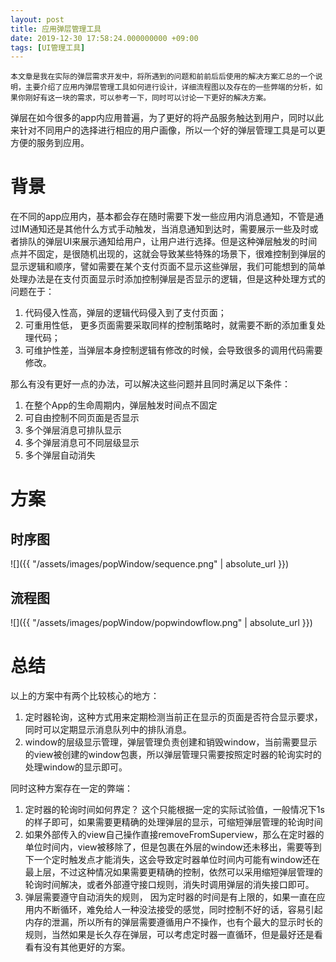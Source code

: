 ```yaml
---
layout: post
title: 应用弹层管理工具
date: 2019-12-30 17:58:24.000000000 +09:00
tags: [UI管理工具]
---
```


	本文章是我在实际的弹层需求开发中，将所遇到的问题和前前后后使用的解决方案汇总的一个说明，主要介绍了应用内弹层管理工具如何进行设计，详细流程图以及存在的一些弊端的分析，如果你刚好有这一块的需求，可以参考一下，同时可以讨论一下更好的解决方案。

弹层在如今很多的app内应用普遍，为了更好的将产品服务触达到用户，同时以此来针对不同用户的选择进行相应的用户画像，所以一个好的弹层管理工具是可以更方便的服务到应用。

# 背景
在不同的app应用内，基本都会存在随时需要下发一些应用内消息通知，不管是通过IM通知还是其他什么方式手动触发，当消息通知到达时，需要展示一些及时或者排队的弹层UI来展示通知给用户，让用户进行选择。但是这种弹层触发的时间点并不固定，是很随机出现的，这就会导致某些特殊的场景下，很难控制到弹层的显示逻辑和顺序，譬如需要在某个支付页面不显示这些弹层，我们可能想到的简单处理办法是在支付页面显示时添加控制弹层是否显示的逻辑，但是这种处理方式的问题在于： 

1. 代码侵入性高，弹层的逻辑代码侵入到了支付页面； 
2. 可重用性低， 更多页面需要采取同样的控制策略时，就需要不断的添加重复处理代码；
3. 可维护性差，当弹层本身控制逻辑有修改的时候，会导致很多的调用代码需要修改。  

那么有没有更好一点的办法，可以解决这些问题并且同时满足以下条件：

1. 在整个App的生命周期内，弹层触发时间点不固定
2. 可自由控制不同页面是否显示
3. 多个弹层消息可排队显示
4. 多个弹层消息可不同层级显示
5. 多个弹层自动消失

# 方案

## 时序图

![]({{ "/assets/images/popWindow/sequence.png" | absolute_url }})

## 流程图

![]({{ "/assets/images/popWindow/popwindowflow.png" | absolute_url }})



# 总结

以上的方案中有两个比较核心的地方：

1. 定时器轮询，这种方式用来定期检测当前正在显示的页面是否符合显示要求，同时可以定期显示消息队列中的排队消息。
2. window的层级显示管理，弹层管理负责创建和销毁window，当前需要显示的view被创建的window包裹，所以弹层管理只需要按照定时器的轮询实时的处理window的显示即可。

同时这种方案存在一定的弊端：

1. 定时器的轮询时间如何界定？ 这个只能根据一定的实际试验值，一般情况下1s的样子即可，如果需要更精确的处理弹层的显示，可缩短弹层管理的轮询时间
2. 如果外部传入的view自己操作直接removeFromSuperview，那么在定时器的单位时间内，view被移除了，但是包裹在外层的window还未移出，需要等到下一个定时触发点才能消失，这会导致定时器单位时间内可能有window还在最上层，不过这种情况如果需要更精确的控制，依然可以采用缩短弹层管理的轮询时间解决，或者外部遵守接口规则，消失时调用弹层的消失接口即可。
3. 弹层需要遵守自动消失的规则， 因为定时器的时间是有上限的，如果一直在应用内不断循环，难免给人一种没法接受的感觉，同时控制不好的话，容易引起内存的泄漏，所以所有的弹层需要遵循用户不操作，也有个最大的显示时长的规则，当然如果是长久存在弹层，可以考虑定时器一直循环，但是最好还是看看有没有其他更好的方案。